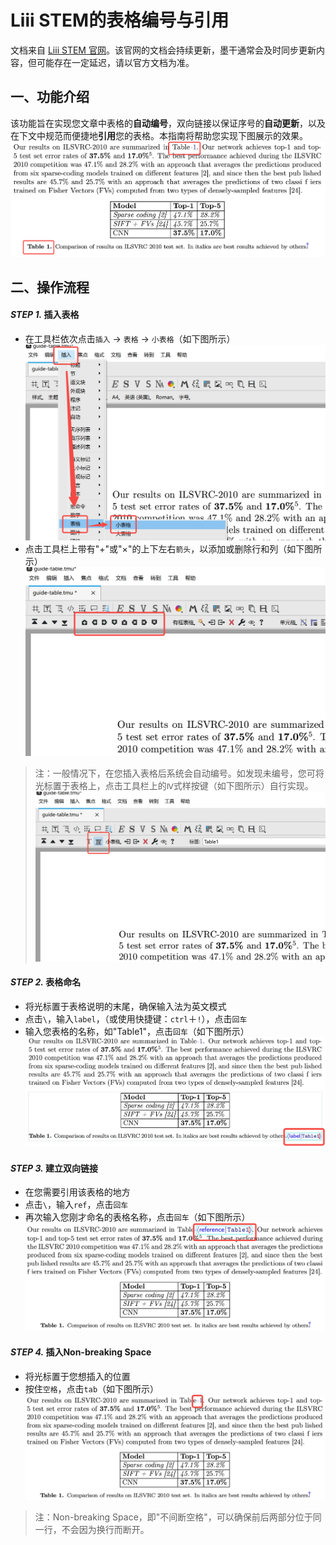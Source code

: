 # Liii STEM的表格编号与引用

文档来自 [Liii STEM 官网](https://liiistem.cn/docs/guide-table.html)。该官网的文档会持续更新，墨干通常会及时同步更新内容，但可能存在一定延迟，请以官方文档为准。

## 一、功能介绍  

该功能旨在实现您文章中表格的**自动编号**，双向链接以保证序号的**自动更新**，以及在下文中规范而便捷地**引用**您的表格。本指南将帮助您实现下图展示的效果。  
![图1](../../images/tab_1.png)   

## 二、操作流程

#### *STEP 1.* 插入表格  
- 在工具栏依次点击`插入` -> `表格` -> `小表格`（如下图所示）  
![图2](../../images/tab_2.png)  
- 点击工具栏上带有"+"或"×"的上下左右`箭头`，以添加或删除行和列（如下图所示）
![图3](../../images/tab_3.png)  
>  注：一般情况下，在您插入表格后系统会自动编号。如发现未编号，您可将光标置于表格上，点击工具栏上的`Ⅳ`式样按键（如下图所示）自行实现。  
>  ![图4](../../images/tab_4.png)  

#### *STEP 2.* 表格命名

- 将光标置于表格说明的末尾，确保输入法为英文模式   
- 点击`\`，输入`label`，（或使用快捷键：`ctrl`＋`!`），点击`回车`  
- 输入您表格的名称，如"Table1"，点击`回车`（如下图所示）  
![图5](../../images/tab_5.png)  

#### *STEP 3.* 建立双向链接

- 在您需要引用该表格的地方   
- 点击`\`，输入`ref`，点击`回车`   
- 再次输入您刚才命名的表格名称，点击`回车`（如下图所示）    
![图6](../../images/tab_6.png)  

#### *STEP 4.* 插入Non-breaking Space

- 将光标置于您想插入的位置    
- 按住`空格`，点击`tab`（如下图所示）    
![图7](../../images/tab_7.png)    
> 注：Non-breaking Space，即"不间断空格"，可以确保前后两部分位于同一行，不会因为换行而断开。